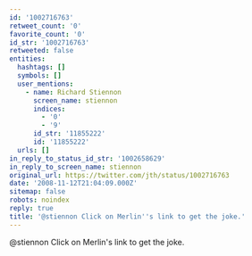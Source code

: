 ```yaml
---
id: '1002716763'
retweet_count: '0'
favorite_count: '0'
id_str: '1002716763'
retweeted: false
entities:
  hashtags: []
  symbols: []
  user_mentions:
    - name: Richard Stiennon
      screen_name: stiennon
      indices:
        - '0'
        - '9'
      id_str: '11855222'
      id: '11855222'
  urls: []
in_reply_to_status_id_str: '1002658629'
in_reply_to_screen_name: stiennon
original_url: https://twitter.com/jth/status/1002716763
date: '2008-11-12T21:04:09.000Z'
sitemap: false
robots: noindex
reply: true
title: '@stiennon Click on Merlin''s link to get the joke.'
---
```


@stiennon Click on Merlin's link to get the joke.